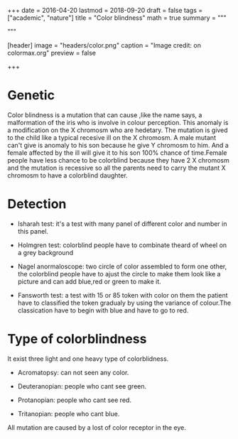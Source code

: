 +++
date = 2016-04-20
lastmod = 2018-09-20
draft = false
tags = ["academic", "nature"]
title = "Color blindness"
math = true
summary = """

"""

[header]
image = "headers/color.png"
caption = "Image credit:  on colormax.org"
preview = false

+++
# Genetic
Color blindness is a mutation that can cause ,like the name says, a malformation of the iris who is involve in colour perception. This anomaly is a modification on the X chromosm who are hedetary. The mutation is gived to the child like a typical recesive ill on the X chromosm. A male mutant can't give is anomaly to his son because he give Y chromosm to him. And a female affected by the ill will give it to his son 100% chance of time.Female people have less chance to be colorblind because they have 2 X chromosm and the mutation is recessive so all the parents need to carry the mutant X chromosm to have a colorblind daughter.

# Detection
- Isharah test: it's a test with many panel of different color and number in this panel. 

- Holmgren test: colorblind people have to combinate theard of wheel on a grey background 

- Nagel anormaloscope: two circle of color assembled to form one other, the colorblind people have to ajust the circle to make them look like a picture and can add blue,red or green to make it. 

- Fansworth test: a test with 15 or 85 token with color on them the patient have to classified the token gradualy by using the variance of colour.The classication have to begin with blue and have to go to red.

# Type of colorblindness
It exist three light and one heavy type of colorblidness.

- Acromatopsy: can not seen any color.

- Deuteranopian: people who cant see green. 

- Protanopian: people who cant see red.

- Tritanopian: people who cant blue.

All mutation are caused by a lost of color receptor in the eye.







